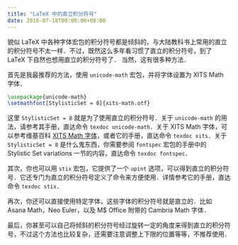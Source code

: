 ```yaml
---
title: "LaTeX 中的直立积分符号"
date: 2016-07-18T00:00:00+08:00
---
```


貌似 LaTeX 中各种字体宏包的积分符号都是倾斜的，与大陆教科书上常用的直立的积分符号不太一样．不过，既然这么多年看习惯了直立的积分符号，到了 LaTeX 下自然也想用直立的积分符号了． 当然，这有很多种方法． 

首先是我最推荐的方法，使用 `unicode-math` 宏包，并将字体设置为 XITS Math 字体． 

```tex
\usepackage{unicode-math}
\setmathfont[StylisticSet = 8]{xits-math.otf}
```

这里 `StylisticSet = 8` 就是为了使用直立的积分符号．关于 `unicode-math` 的用法，请参考其手册，直达命令 `texdoc unicode-math`．关于 XITS Math 字体，可以参考维基百科 [XITS Math 字体](https://en.wikipedia.org/wiki/XITS_font_project)，或者它的手册，直达命令 `texdoc xits`．关于 `StylisticSet = 8` 是什么鬼东西，你需要参阅 `fontspec` 宏包的手册中的 Stylistic Set variations 一节的内容，直达命令 `texdoc fontspec`． 

其次，你也可以用 `stix` 宏包，它提供了一个 `upint` 选项，可以得到直立的积分符号．它还专门为直立的积分符号定义了命令来方便使用．详情参考它的手册，直达命令 `texdoc stix`． 

再次，你还可以直接使用特定字体，这些字体的积分符号就是直立的．比如 Asana Math，Neo Euler，以及 M$ Office 附带的 Cambria Math 字体． 

最后，你甚至可以自己将倾斜的积分符号经过旋转一定的角度来得到直立的积分符号，不过这个方法也比较复杂，还需要注意调整上下限的位置等等，不推荐使用．
